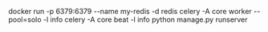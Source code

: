 docker run -p 6379:6379 --name my-redis -d redis
celery -A core worker --pool=solo -l info
celery -A core beat -l info
python manage.py runserver
